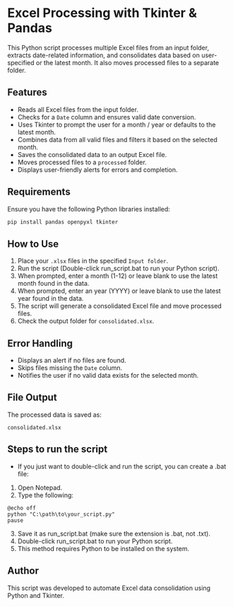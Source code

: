 # Excel Processing with Tkinter & Pandas

This Python script processes multiple Excel files from an input folder, extracts date-related information, and consolidates data based on user-specified or the latest month. It also moves processed files to a separate folder.

## Features
- Reads all Excel files from the input folder.
- Checks for a `Date` column and ensures valid date conversion.
- Uses Tkinter to prompt the user for a month / year or defaults to the latest month.
- Combines data from all valid files and filters it based on the selected month.
- Saves the consolidated data to an output Excel file.
- Moves processed files to a `processed` folder.
- Displays user-friendly alerts for errors and completion.

## Requirements
Ensure you have the following Python libraries installed:

```bash
pip install pandas openpyxl tkinter
```

## How to Use
1. Place your `.xlsx` files in the specified `Input folder`.
2. Run the script (Double-click run_script.bat to run your Python script).
3. When prompted, enter a month (1-12) or leave blank to use the latest month found in the data.
4. When prompted, enter an year (YYYY) or leave blank to use the latest year found in the data.
5. The script will generate a consolidated Excel file and move processed files.
6. Check the output folder for `consolidated.xlsx`.

## Error Handling
- Displays an alert if no files are found.
- Skips files missing the `Date` column.
- Notifies the user if no valid data exists for the selected month.

## File Output
The processed data is saved as:
```
consolidated.xlsx
```
## Steps to run the script
- If you just want to double-click and run the script, you can create a .bat file:
1. Open Notepad.
2. Type the following:
```
@echo off
python "C:\path\to\your_script.py"
pause
```
3. Save it as run_script.bat (make sure the extension is .bat, not .txt).
4. Double-click run_script.bat to run your Python script.
5. This method requires Python to be installed on the system.
## Author
This script was developed to automate Excel data consolidation using Python and Tkinter.
